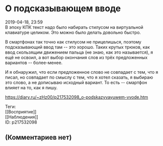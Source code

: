 О подсказывающем вводе
======================

  
2019-04-18, 23:59  
 В эпоху КПК текст надо было набирать стилусом на виртуальной клавиатуре целиком. Это можно было делать довольно быстро.   
   
 В смартфонах так точно как стилусом не прицелишься, поэтому подсказывающий ввод там -- это хорошо. Таких крутых трюков, как ввод скользящим движением пальца (не знаю, как это называется), я ещё не освоил, а вот выбор окончания слов из трёх предложенных вариантов -- более-менее.   
   
 И я обнаружил, что если предложенное слово не совпадает с тем, что я писал, но совпадает по смыслу с тем, что я хотел сказать, я выбираю это слово, а не дописываю исходный вариант. То есть -- смартфон влияет на то, как я пишу.   
  
<https://diary.ru/~zHz00/p217532098_o-podskazyvayuwem-vvode.htm>  
  
Теги:  
[[Восприятие]]  
[[Наблюдения]]  
ID: p217532098  


(Комментариев нет)
------------------